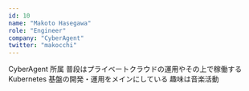 ```yaml
---
id: 10
name: "Makoto Hasegawa"
role: "Engineer"
company: "CyberAgent"
twitter: "makocchi"
---
```


CyberAgent 所属
普段はプライベートクラウドの運用やその上で稼働する Kubernetes 基盤の開発・運用をメインにしている
趣味は音楽活動

